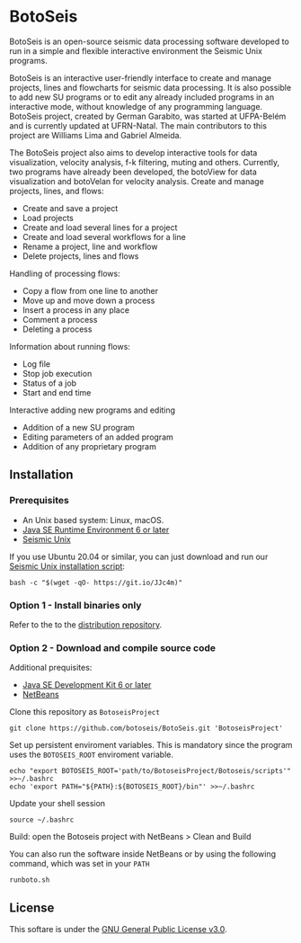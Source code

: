 # BotoSeis

BotoSeis is an open-source seismic data processing software developed to run in a simple and flexible interactive environment the Seismic Unix programs.

BotoSeis is an interactive user-friendly interface to create and manage projects, lines and flowcharts for seismic data processing. It is also possible to add new SU programs or to edit any already included programs in an interactive mode, without knowledge of  any programming language. BotoSeis project, created by German Garabito, was started at UFPA-Belém and is currently updated at UFRN-Natal. The main contributors to this project are Williams Lima and Gabriel Almeida.

The BotoSeis project also aims to develop interactive tools for data visualization, velocity analysis, f-k filtering, muting and others. Currently, two programs have already been developed, the botoView for data visualization and botoVelan for velocity analysis.
Create and manage projects, lines, and flows:

- Create and save a project
- Load projects
- Create and load several lines for a project
- Create and load several workflows for a line
- Rename a project, line and workflow
- Delete projects, lines and flows

Handling of processing flows:
- Copy a flow from one line to another
- Move up and move down a process
- Insert a process in any place
- Comment a process
- Deleting a process

Information about running flows:
- Log file
- Stop job execution
- Status of a job
- Start and end time

Interactive adding new programs and editing
- Addition of a new SU program
- Editing parameters of an added program
- Addition of any proprietary program

## Installation

### Prerequisites
- An Unix based system: Linux, macOS.
- [Java SE Runtime Environment 6 or later](https://www.oracle.com/java/technologies/javase-downloads.html)
- [Seismic Unix](https://github.com/JohnWStockwellJr/SeisUnix/wiki#installation-notes)

If you use Ubuntu 20.04 or similar, you can just download and run our [Seismic Unix installation script](https://gist.github.com/botoseis/7230737e34fb5306039ad13dd833bf3f):
```
bash -c "$(wget -qO- https://git.io/JJc4m)"
```

### Option 1 - Install binaries only

Refer to the to the [distribution repository](https://github.com/botoseis/botoseis-bin).

### Option 2 - Download and compile source code

Additional prequisites:
- [Java SE Development Kit 6 or later](https://www.oracle.com/java/technologies/javase-downloads.html)
- [NetBeans](https://netbeans.apache.org/download/index.html)

Clone this repository as `BotoseisProject`
```
git clone https://github.com/botoseis/BotoSeis.git 'BotoseisProject'
```

Set up persistent enviroment variables. This is mandatory since the program uses the `BOTOSEIS_ROOT` enviroment variable.
```
echo "export BOTOSEIS_ROOT='path/to/BotoseisProject/Botoseis/scripts'" >>~/.bashrc
echo 'export PATH="${PATH}:${BOTOSEIS_ROOT}/bin"' >>~/.bashrc
```

Update your shell session
```
source ~/.bashrc
```

Build: open the Botoseis project with NetBeans > Clean and Build

You can also run the software inside NetBeans or by using the following command, which was set in your `PATH`
```
runboto.sh
```

## License

This softare is under the [GNU General Public License v3.0](LICENSE).
